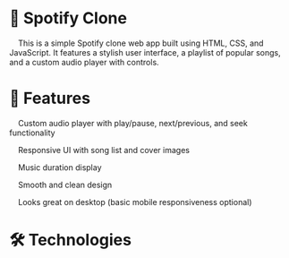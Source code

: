 # 🎵 Spotify Clone
&nbsp;&nbsp;&nbsp;&nbsp;This is a simple Spotify clone web app built using HTML, CSS, and JavaScript. It features a stylish user interface, a playlist of popular songs, and a custom audio player with controls.
# 🔧 Features
&nbsp;&nbsp;&nbsp;&nbsp;Custom audio player with play/pause, next/previous, and seek functionality

&nbsp;&nbsp;&nbsp;&nbsp;Responsive UI with song list and cover images

&nbsp;&nbsp;&nbsp;&nbsp;Music duration display

&nbsp;&nbsp;&nbsp;&nbsp;Smooth and clean design

&nbsp;&nbsp;&nbsp;&nbsp;Looks great on desktop (basic mobile responsiveness optional)

# 🛠 Technologies
